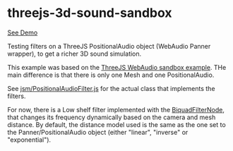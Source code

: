 # threejs-3d-sound-sandbox

[See Demo](https://munshkr.github.io/threejs-3d-sound-sandbox)

Testing filters on a ThreeJS PositionalAudio object (WebAudio Panner wrapper),
to get a richer 3D sound simulation.

This example was based on the [ThreeJS WebAudio sandbox
example](https://threejs.org/examples/?q=audio#webaudio_sandbox).  THe main difference is that there is only one Mesh and one PositionalAudio.

See [jsm/PositionalAudioFilter.js](jsm/PositionalAudioFilter.js) for the actual
class that implements the filters.  

For now, there is a Low shelf filter implemented with the
[BiquadFilterNode](https://developer.mozilla.org/en-US/docs/Web/API/BiquadFilterNode),
that changes its frequency dynamically based on the camera and mesh distance.
By default, the distance model used is the same as the one set to the
Panner/PositionalAudio object (either "linear", "inverse" or "exponential").

